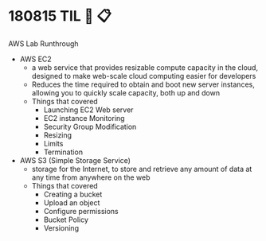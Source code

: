 # 180815 TIL :book: :clipboard:

AWS Lab Runthrough
- AWS EC2
  - a web service that provides resizable compute capacity in the cloud, designed to make web-scale cloud computing easier for developers
  - Reduces the time required to obtain and boot new server instances, allowing you to quickly scale capacity, both up and down
  - Things that covered
    - Launching EC2 Web server
    - EC2 instance Monitoring
    - Security Group Modification
    - Resizing
    - Limits
    - Termination
- AWS S3 (Simple Storage Service)
  - storage for the Internet, to store and retrieve any amount of data at any time from anywhere on the web
  - Things that covered
    - Creating a bucket
    - Upload an object
    - Configure permissions
    - Bucket Policy
    - Versioning
